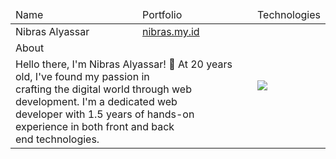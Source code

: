 <table>
    <thead>
        <tr>
            <td>Name</td>
            <td>Portfolio</td>
            <td>Technologies</td>
        </tr>
    </thead>
    <tbody>
        <tr>
            <td>Nibras Alyassar</td>
            <td>
                <a href="https://nibras.my.id/">nibras.my.id</a>
            </td>
            <td rowspan="3">
                <img align="left" src="https://skillicons.dev/icons?i=laravel,go,react,nodejs,express,mongodb,php,tailwind,javascript,git,github,mysql,flask&perline=5" />
            </td>
        </tr>
        <tr>
          <td colspan="2">About</td>
        </tr>
        <tr>
            <td colspan="2"> 
                Hello there, I'm Nibras Alyassar! 👋 At 20 years old, I've found my passion in 
                <br /> crafting the digital world through web development. I'm a dedicated web 
                <br /> developer with 1.5 years of hands-on experience in both front and back 
                <br /> end technologies.
            </td>
        </tr>  
    </tbody>
</table>
